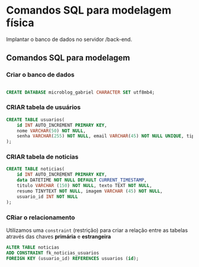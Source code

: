 # Comandos SQL para modelagem física

Implantar o banco de dados no servidor /back-end.

## Comandos SQL para modelagem 

### Criar o banco de dados 
```sql

CREATE DATABASE microblog_gabriel CHARACTER SET utf8mb4;
```


### CRIAR tabela de usuários


```sql
CREATE TABLE usuarios(
    id INT AUTO_INCREMENT PRIMARY KEY,
    nome VARCHAR(50) NOT NULL,
    senha VARCHAR(255) NOT NULL, email VARCHAR(45) NOT NULL UNIQUE, tipo ENUM('admin','editor') NOT NULL
);

```
### CRIAR tabela de noticias


```sql
CREATE TABLE noticias(
    id INT AUTO_INCREMENT PRIMARY KEY,
    data DATETIME NOT NULL DEFAULT CURRENT_TIMESTAMP,
    titulo VARCHAR (150) NOT NULL, texto TEXT NOT NULL,
    resumo TINYTEXT NOT NULL, imagem VARCHAR (45) NOT NULL,
    usuario_id INT NOT NULL
);

```

### CRiar o relacionamento

Utilizamos uma `constraint` (restrição) para criar a relação entre as tabelas através das chaves **primária** e **estrangeira**

```sql
ALTER TABLE noticias
ADD CONSTRAINT fk_noticias_usuarios
FOREIGN KEY (usuario_id) REFERENCES usuarios (id);
```